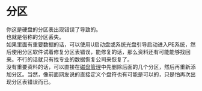 # 分区



































你这是硬盘的分区表出现错误了导致的。  
也就是俗称的分区丢失。  
如果里面有重要数据的话，可以使用U启动盘或系统光盘引导启动进入PE系统，然后使用分区软件试着修复分区表错误，能修复的话，那么资料还有可能能够找回来。不行的话就只有找专业的数据恢复公司来恢复了。  
没有重要资料的话，可以直接在[磁盘管理](https://www.baidu.com/s?wd=%E7%A3%81%E7%9B%98%E7%AE%A1%E7%90%86&tn=SE_PcZhidaonwhc_ngpagmjz&rsv_dl=gh_pc_zhidao)中先删除后面的几个分区，然后再重新添加分区。当然，像前面网友说的直接定义个盘符也有可能是可以的，只是怕再次出现分区表错误而已。




























